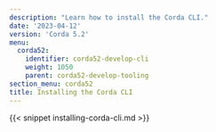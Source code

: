 ```yaml
---
description: "Learn how to install the Corda CLI."
date: '2023-04-12'
version: 'Corda 5.2'
menu:
  corda52:
    identifier: corda52-develop-cli
    weight: 1050
    parent: corda52-develop-tooling   
section_menu: corda52
title: Installing the Corda CLI
---
```

{{< snippet installing-corda-cli.md >}}